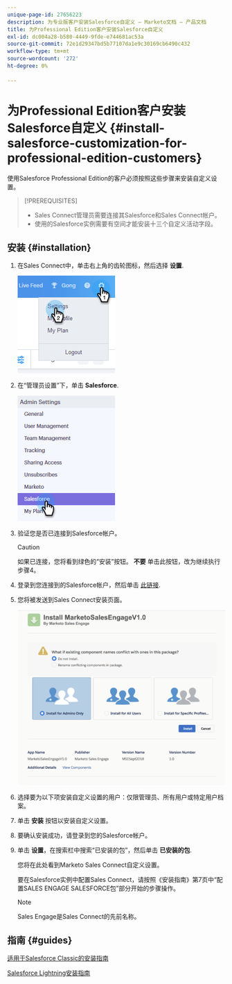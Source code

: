 ```yaml
---
unique-page-id: 27656223
description: 为专业版客户安装Salesforce自定义 — Marketo文档 — 产品文档
title: 为Professional Edition客户安装Salesforce自定义
exl-id: dc004a28-b580-4449-9fde-e744681ac53a
source-git-commit: 72e1d29347bd5b77107da1e9c30169cb6490c432
workflow-type: tm+mt
source-wordcount: '272'
ht-degree: 0%

---
```


# 为Professional Edition客户安装Salesforce自定义 {#install-salesforce-customization-for-professional-edition-customers}

使用Salesforce Professional Edition的客户必须按照这些步骤来安装自定义设置。

>[!PREREQUISITES]
>
>* Sales Connect管理员需要连接其Salesforce和Sales Connect帐户。
>* 使用的Salesforce实例需要有空间才能安装十三个自定义活动字段。


## 安装 {#installation}

1. 在Sales Connect中，单击右上角的齿轮图标，然后选择 **设置**.

   ![](assets/one-4.png)

1. 在“管理员设置”下，单击 **Salesforce**.

   ![](assets/two-4.png)

1. 验证您是否已连接到Salesforce帐户。

   >[!CAUTION]
   >
   >如果已连接，您将看到绿色的“安装”按钮。 **不要** 单击此按钮，改为继续执行步骤4。

1. 登录到您连接到的Salesforce帐户，然后单击 [此链接](https://login.salesforce.com/packaging/installPackage.apexp?p0=04t0b000001oWEZ).
1. 您将被发送到Sales Connect安装页面。

   ![](assets/install-package.png)

1. 选择要为以下项安装自定义设置的用户：仅限管理员、所有用户或特定用户档案。
1. 单击 **安装** 按钮以安装自定义设置。
1. 要确认安装成功，请登录到您的Salesforce帐户。
1. 单击 **设置**，在搜索栏中搜索“已安装的包”，然后单击 **已安装的包**.

   您将在此处看到Marketo Sales Connect自定义设置。

   要在Salesforce实例中配置Sales Connect，请按照《安装指南》第7页中“配置SALES ENGAGE SALESFORCE包”部分开始的步骤操作。

   >[!NOTE]
   >
   >Sales Engage是Sales Connect的先前名称。

## 指南 {#guides}

[适用于Salesforce Classic的安装指南](https://s3.amazonaws.com/tout-user-store/salesforce/assets/Marketo+Sales+Engage+For+Salesforce_+Installation+and+Success+Guide.pdf)

[Salesforce Lightning安装指南](https://s3.amazonaws.com/tout-user-store/salesforce/assets/SF+Guide+for+Lightning.pdf)
